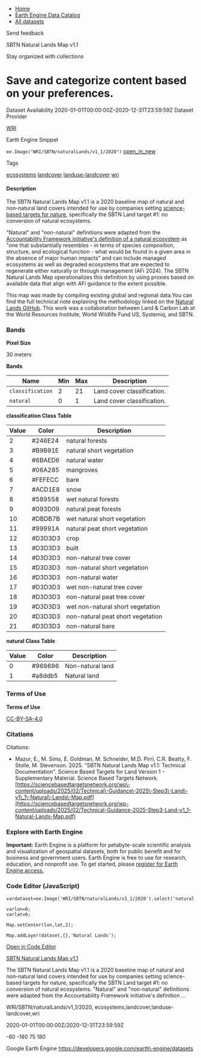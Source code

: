 



* [Home](https://developers.google.com/)
* [Earth Engine Data Catalog](https://developers.google.com/earth-engine/datasets)
* [All datasets](https://developers.google.com/earth-engine/datasets/catalog)





 
 
 Send feedback
 
 

SBTN Natural Lands Map v1\.1


 
 Stay organized with collections
 

 
 Save and categorize content based on your preferences.
==============================================================================================================================








Dataset Availability
2020\-01\-01T00:00:00Z–2020\-12\-31T23:59:59Z
Dataset Provider


[WRI](https://github.com/wri/natural-lands-map/tree/main)



Earth Engine Snippet


`ee.Image("WRI/SBTN/naturalLands/v1_1/2020")` 
[open\_in\_new](https://code.earthengine.google.com/?scriptPath=Examples:Datasets/WRI/WRI_SBTN_naturalLands_v1_1_2020)





Tags


[ecosystems](/earth-engine/datasets/tags/ecosystems)
[landcover](/earth-engine/datasets/tags/landcover)
[landuse\-landcover](/earth-engine/datasets/tags/landuse-landcover)
[wri](/earth-engine/datasets/tags/wri)








#### Description



The SBTN Natural Lands Map v1\.1 is a 2020 baseline map of natural and
non\-natural land covers intended for use by companies setting
[science\-based targets for nature](https://sciencebasedtargetsnetwork.org/companies/take-action/),
specifically the SBTN Land target \#1: no conversion of natural ecosystems.


"Natural" and "non\-natural" definitions were adapted from the
[Accountability Framework initiative's definition of a natural
ecosystem](https://accountability-framework.org/use-the-accountability-framework/definitions/natural-ecosystem/)
as "one that substantially resembles \- in terms of species composition,
structure, and ecological function \- what would be found in a given area
in the absence of major human impacts" and can include managed ecosystems
as well as degraded ecosystems that are expected to regenerate either
naturally or through management (AFi 2024\). The SBTN Natural Lands Map
operationalizes this definition by using proxies based on available data
that align with AFi guidance to the extent possible.


This map was made by compiling existing global
and regional data.You can find the full technical note explaining the
methodology linked on the
[Natural Lands GitHub](https://github.com/wri/natural-lands-map).
This work was a collaboration between Land \& Carbon Lab at the World
Resources Institute, World Wildlife Fund US, Systemiq, and SBTN.





### Bands



**Pixel Size**
  
30 meters



**Bands**




| Name | Min | Max | Description |
| --- | --- | --- | --- |
| `classification` | 2 | 21 | Land cover classification. |
| `natural` | 0 | 1 | Land cover classification. |


**classification Class Table**




| Value | Color | Description |
| --- | --- | --- |
| 2 | \#246E24 | natural forests |
| 3 | \#B9B91E | natural short vegetation |
| 4 | \#6BAED6 | natural water |
| 5 | \#06A285 | mangroves |
| 6 | \#FEFECC | bare |
| 7 | \#ACD1E8 | snow |
| 8 | \#589558 | wet natural forests |
| 9 | \#093D09 | natural peat forests |
| 10 | \#DBDB7B | wet natural short vegetation |
| 11 | \#99991A | natural peat short vegetation |
| 12 | \#D3D3D3 | crop |
| 13 | \#D3D3D3 | built |
| 14 | \#D3D3D3 | non\-natural tree cover |
| 15 | \#D3D3D3 | non\-natural short vegetation |
| 16 | \#D3D3D3 | non\-natural water |
| 17 | \#D3D3D3 | wet non\-natural tree cover |
| 18 | \#D3D3D3 | non\-natural peat tree cover |
| 19 | \#D3D3D3 | wet non\-natural short vegetation |
| 20 | \#D3D3D3 | non\-natural peat short vegetation |
| 21 | \#D3D3D3 | non\-natural bare |


**natural Class Table**




| Value | Color | Description |
| --- | --- | --- |
| 0 | \#969696 | Non\-natural land |
| 1 | \#a8ddb5 | Natural land |




### Terms of Use


**Terms of Use**


[CC\-BY\-SA\-4\.0](https://spdx.org/licenses/CC-BY-SA-4.0.html)




### Citations



Citations:
* Mazur, E., M. Sims, E. Goldman, M. Schneider, M.D. Pirri, C.R. Beatty, F.
Stolle, M. Stevenson. 2025\. "SBTN Natural Lands Map v1\.1: Technical
Documentation". Science Based Targets for Land Version 1 \- Supplementary
Material. Science Based Targets Network.
[https://sciencebasedtargetsnetwork.org/wp\-content/uploads/2025/02/Technical\-Guidance\-2025\-Step3\-Land\-v1\_1\-Natural\-Lands\-Map.pdf](https://sciencebasedtargetsnetwork.org/wp-content/uploads/2025/02/Technical-Guidance-2025-Step3-Land-v1_1-Natural-Lands-Map.pdf)





### Explore with Earth Engine


**Important:** 
 Earth Engine is a platform for petabyte\-scale scientific analysis and visualization of
 geospatial datasets, both for public benefit and for business and government users.
 Earth Engine is free to use for research, education, and nonprofit use. To get started, please
 [register for Earth Engine access.](https://console.cloud.google.com/earth-engine)



### Code Editor (JavaScript)



```
vardataset=ee.Image('WRI/SBTN/naturalLands/v1_1/2020').select('natural');

varlon=0;
varlat=0;

Map.setCenter(lon,lat,2);

Map.addLayer(dataset,{},'Natural Lands');
```



[Open in Code Editor](https://code.earthengine.google.com/?scriptPath=Examples:Datasets/WRI/WRI_SBTN_naturalLands_v1_1_2020)


[SBTN Natural Lands Map v1\.1](/earth-engine/datasets/catalog/WRI_SBTN_naturalLands_v1_1_2020)

The SBTN Natural Lands Map v1\.1 is a 2020 baseline map of natural and non\-natural land covers intended for use by companies setting science\-based targets for nature, specifically the SBTN Land target \#1: no conversion of natural ecosystems. "Natural" and "non\-natural" definitions were adapted from the Accountability Framework initiative's definition …

 WRI/SBTN/naturalLands/v1\_1/2020,
 ecosystems,landcover,landuse\-landcover,wri

2020\-01\-01T00:00:00Z/2020\-12\-31T23:59:59Z



 \-60 \-180 75 180
 



Google Earth Engine
https://developers.google.com/earth\-engine/datasets









